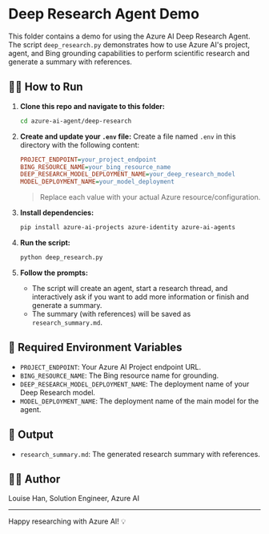 # Deep Research Agent Demo

This folder contains a demo for using the Azure AI Deep Research Agent. The script `deep_research.py` demonstrates how to use Azure AI's project, agent, and Bing grounding capabilities to perform scientific research and generate a summary with references.

## 🏃‍♂️ How to Run

1. **Clone this repo and navigate to this folder:**
   ```sh
   cd azure-ai-agent/deep-research
   ```

2. **Create and update your `.env` file:**
   Create a file named `.env` in this directory with the following content:
   ```ini
   PROJECT_ENDPOINT=your_project_endpoint
   BING_RESOURCE_NAME=your_bing_resource_name
   DEEP_RESEARCH_MODEL_DEPLOYMENT_NAME=your_deep_research_model
   MODEL_DEPLOYMENT_NAME=your_model_deployment
   ```
   > Replace each value with your actual Azure resource/configuration.

3. **Install dependencies:**
   ```sh
   pip install azure-ai-projects azure-identity azure-ai-agents
   ```

4. **Run the script:**
   ```sh
   python deep_research.py
   ```

5. **Follow the prompts:**
   - The script will create an agent, start a research thread, and interactively ask if you want to add more information or finish and generate a summary.
   - The summary (with references) will be saved as `research_summary.md`.

## 🔑 Required Environment Variables
- `PROJECT_ENDPOINT`: Your Azure AI Project endpoint URL.
- `BING_RESOURCE_NAME`: The Bing resource name for grounding.
- `DEEP_RESEARCH_MODEL_DEPLOYMENT_NAME`: The deployment name of your Deep Research model.
- `MODEL_DEPLOYMENT_NAME`: The deployment name of the main model for the agent.

## 📄 Output
- `research_summary.md`: The generated research summary with references.

## 👩‍💻 Author
Louise Han, Solution Engineer, Azure AI

---
Happy researching with Azure AI! 💡
